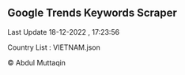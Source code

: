 

## Google Trends Keywords Scraper 
 
Last Update 18-12-2022 , 17:23:56

Country List :
VIETNAM.json



© Abdul Muttaqin 
